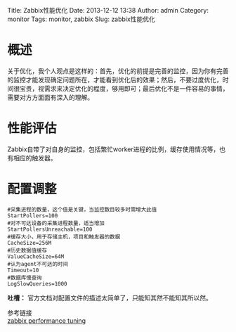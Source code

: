 Title: Zabbix性能优化
Date: 2013-12-12 13:38
Author: admin
Category: monitor
Tags: monitor, zabbix
Slug: zabbix性能优化

概述
====

关于优化，我个人观点是这样的：首先，优化的前提是完善的监控，因为你有完善的监控才能发现确定问题所在，才能看到优化后的效果；然后，不要过度优化，时间很宝贵，视需求来决定优化的程度，够用即可；最后优化不是一件容易的事情，需要对方方面面有深入的理解。

性能评估
========

Zabbix自带了对自身的监控，包括繁忙worker进程的比例，缓存使用情况等，也有相应的触发器。

配置调整
========

    #采集进程的数量，这个值是关键，当监控数目较多时需增大此值
    StartPollers=100
    #对不可达设备的采集进程数量，适当增加
    StartPollersUnreachable=100
    #缓存大小，用于存储主机，项目和触发器的数据
    CacheSize=256M
    #历史数据值缓存
    ValueCacheSize=64M
    #认为agent不可达的时间
    Timeout=10
    #数据库慢查询
    LogSlowQueries=1000

**吐槽：** 官方文档对配置文件的描述太简单了，只能知其然不能知其所以然。

参考链接  
[zabbix performance
tuning](http://www.slideshare.net/xsbr/alexei-vladishev-zabbixperformancetuning)
